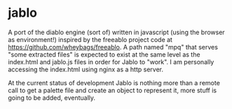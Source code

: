 # jablo
A port of the diablo engine (sort of) written in javascript (using the browser as environment!) inspired by the freeablo project code at https://github.com/wheybags/freeablo.
A path named "mpq" that serves "some extracted files" is expected to exist at the same level as the index.html and jablo.js files in order for Jablo to "work".
I am personally accessing the index.html using nginx as a http server.

At the current status of development Jablo is nothing more than a remote call to get a palette file and create an object to represent it, more stuff is going to be added, eventually.
